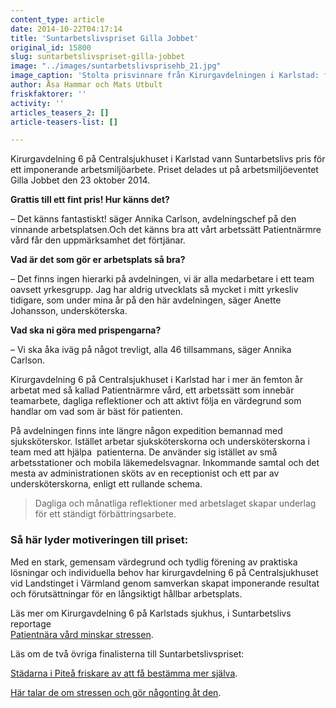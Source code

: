 ```yaml
---
content_type: article
date: 2014-10-22T04:17:14
title: 'Suntarbetslivspriset Gilla Jobbet'
original_id: 15800
slug: suntarbetslivspriset-gilla-jobbet
image: "../images/suntarbetslivsprisehb_21.jpg"
image_caption: 'Stolta prisvinnare från Kirurgavdelningen i Karlstad: från vänster Carina Hammarström, undersköterska, Birgitta Finsberg, sjuksköterska, Annica Carlson, avdelningschef, Tommy Danielsson, sjuksköterska och Anette Johansson, undersköterska. Längst till höger prisutdelarna Eva Fagerberg från Offentliganställdas Förhandlingsråd och Caroline Olsson från SKL.'
author: Åsa Hammar och Mats Utbult
friskfaktorer: ''
activity: ''
articles_teasers_2: []
article-teasers-list: []

---
```


Kirurgavdelning 6 på Centralsjukhuset i Karlstad vann Suntarbetslivs pris för ett imponerande arbetsmiljöarbete. Priset delades ut på arbetsmiljöeventet Gilla Jobbet den 23 oktober 2014.

**Grattis till ett fint pris! Hur känns det?**

– Det känns fantastiskt! säger Annika Carlson, avdelningschef på den vinnande arbetsplatsen.Och det känns bra att vårt arbetssätt Patientnärmre vård får den uppmärksamhet det förtjänar.

**Vad är det som gör er arbetsplats så bra?**

– Det finns ingen hierarki på avdelningen, vi är alla medarbetare i ett team oavsett yrkesgrupp. Jag har aldrig utvecklats så mycket i mitt yrkesliv tidigare, som under mina år på den här avdelningen, säger Anette Johansson, undersköterska.

**Vad ska ni göra med prispengarna?**

– Vi ska åka iväg på något trevligt, alla 46 tillsammans, säger Annika Carlson.

Kirurgavdelning 6 på Centralsjukhuset i Karlstad har i mer än femton år arbetat med så kallad Patientnärmre vård, ett arbetssätt som innebär teamarbete, dagliga reflektioner och att aktivt följa en värdegrund som handlar om vad som är bäst för patienten.

På avdelningen finns inte längre någon expedition bemannad med sjuksköterskor. Istället arbetar sjuksköterskorna och undersköterskorna i team med att hjälpa  patienterna. De använder sig istället av små arbetsstationer och mobila läkemedelsvagnar. Inkommande samtal och det mesta av administrationen sköts av en receptionist och ett par av undersköterskorna, enligt ett rullande schema.

> Dagliga och månatliga reflektioner med arbetslaget skapar underlag för ett ständigt förbättringsarbete.

### Så här lyder motiveringen till priset:

Med en stark, gemensam värdegrund och tydlig förening av praktiska lösningar och individuella behov har kirurgavdelning 6 på Centralsjukhuset vid Landstinget i Värmland genom samverkan skapat imponerande resultat och förutsättningar för en långsiktigt hållbar arbetsplats.

Läs mer om Kirurgavdelning 6 på Karlstads sjukhus, i Suntarbetslivs reportage  
[Patientnära vård minskar stressen](https://www.suntarbetsliv.se/artiklar/systematiskt-arbetsmiljoarbete/patientnara-vard-minskar-stressen/ "Patientnära vård minskar stressen").

Läs om de två övriga finalisterna till Suntarbetslivspriset:

[Städarna i Piteå friskare av att få bestämma mer själva](https://www.suntarbetsliv.se/artiklar/ledarskap-och-organisation/sa-blev-stadarna-i-pitea-friskare--med-inflytande-och-delaktighet/ "Städarna i Piteå friskare av att få bestämma mer själva").

[Här talar de om stressen och gör någonting åt den](https://www.suntarbetsliv.se/artiklar/stoppa-stressen/har-talar-de-om-stressen---och-gor-nagonting-at-den/ "Här talar de om stressen och gör någonting åt den").

